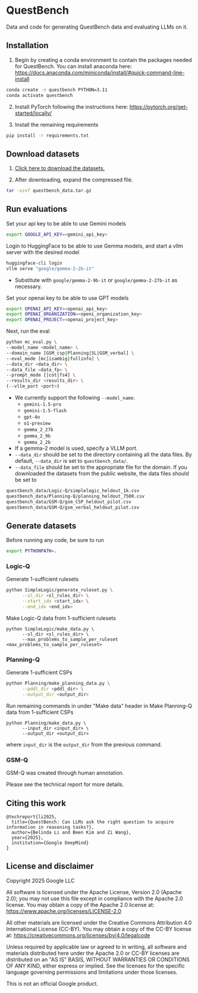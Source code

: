 # QuestBench

Data and code for generating QuestBench data and evaluating LLMs on it.

## Installation
1. Begin by creating a conda environment to contain the packages needed for
QuestBench. You can install anaconda here: https://docs.anaconda.com/miniconda/install/#quick-command-line-install
```bash
conda create -n questbench PYTHON=3.11
conda activate questbench
```

2. Install PyTorch following the instructions here: https://pytorch.org/get-started/locally/

3. Install the remaining requirements
```bash
pip install -r requirements.txt
```

## Download datasets
1. [Click here to download the datasets.](https://storage.googleapis.com/questbench/questbench_data.tar.gz)

2. After downloading, expand the compressed file.
```bash
tar -xzvf questbench_data.tar.gz
```

## Run evaluations
Set your api key to be able to use Gemini models
```bash
export GOOGLE_API_KEY=<gemini_api_key>
```

Login to HuggingFace to be able to use Gemma models, and start a vllm server with the desired model
```bash
huggingface-cli login
vllm serve "google/gemma-2-2b-it"
```
* Substitute with `google/gemma-2-9b-it` or `google/gemma-2-27b-it` as necessary.

Set your openai key to be able to use GPT models
```bash
export OPENAI_API_KEY=<openai_api_key>
export OPENAI_ORGANIZATION=<openi_organization_key>
export OPENAI_PROJECT=<openai_project_key>
```

Next, run the eval
```bash
python mc_eval.py \
--model_name <model_name> \
--domain_name [GSM_csp|Planning|SL|GSM_verbal] \
--eval_mode [mc|isambig|fullinfo] \
--data_dir <data_dir> \
--data_file <data_fp> \
--prompt_mode [|cot|fs4] \
--results_dir <results_dir> \
(--vllm_port <port>)
```
* We currently support the following `--model_name`:
    * `gemini-1.5-pro`
    * `gemini-1.5-flash`
    * `gpt-4o`
    * `o1-preview`
    * `gemma_2_27b`
    * `gemma_2_9b`
    * `gemma_2_2b`
* If a gemma-2 model is used, specify a VLLM port.
* `--data_dir` should be set to the directory containing all the data files. By default, `--data_dir` is set to `questbench_data/`.
* `--data_file` should be set to the appropriate file for the domain. If you downloaded the datasets from the public website, the data files should be set to
```bash
questbench_data/Logic-Q/simplelogic_heldout_1k.csv
questbench_data/Planning-Q/planning_heldout_7500.csv
questbench_data/GSM-Q/gsm_CSP_heldout_pilot.csv
questbench_data/GSM-Q/gsm_verbal_heldout_pilot.csv
```

## Generate datasets
Before running any code, be sure to run
```bash
export PYTHONPATH=.
```

### Logic-Q
Generate 1-sufficient rulesets
```bash
python SimpleLogic/generate_ruleset.py \
      --sl_dir <sl_rules_dir> \
      --start_idx <start_idx> \
      --end_idx <end_idx>
```

Make Logic-Q data from 1-sufficient rulesets
```
python SimpleLogic/make_data.py \
      --sl_dir <sl_rules_dir> \
      --max_problems_to_sample_per_ruleset <max_problems_to_sample_per_ruleset>
```

### Planning-Q
Generate 1-sufficient CSPs
```bash
python Planning/make_planning_data.py \
      --pddl_dir <pddl_dir> \
      --output_dir <output_dir>
```

Run remaining commands in under "Make data" header in
Make Planning-Q data from 1-sufficient CSPs
```
python Planning/make_data.py \
      --input_dir <input_dir> \
      --output_dir <output_dir>
```
where `input_dir` is the `output_dir` from the previous command.

### GSM-Q
GSM-Q was created through human annotation.

Please see the technical report for more details.

## Citing this work
```
@techreport{li2025,
  title={QuestBench: Can LLMs ask the right question to acquire information in reasoning tasks?},
  author={Belinda Li and Been Kim and Zi Wang},
  year={2025},
  institution={Google DeepMind}
}
```

## License and disclaimer
<!-- mdlint off(LINE_OVER_80) -->

Copyright 2025 Google LLC

All software is licensed under the Apache License, Version 2.0 (Apache 2.0); you may not use this file except in compliance with the Apache 2.0 license. You may obtain a copy of the Apache 2.0 license at: https://www.apache.org/licenses/LICENSE-2.0

All other materials are licensed under the Creative Commons Attribution 4.0 International License (CC-BY). You may obtain a copy of the CC-BY license at: https://creativecommons.org/licenses/by/4.0/legalcode

Unless required by applicable law or agreed to in writing, all software and materials distributed here under the Apache 2.0 or CC-BY licenses are distributed on an "AS IS" BASIS, WITHOUT WARRANTIES OR CONDITIONS OF ANY KIND, either express or implied. See the licenses for the specific language governing permissions and limitations under those licenses.

This is not an official Google product.


